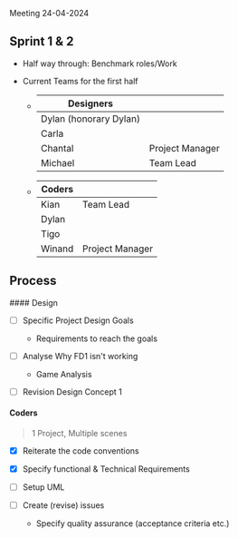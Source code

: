 Meeting 24-04-2024

## Sprint 1 & 2

- Half way through: Benchmark roles/Work
  
- Current Teams for the first half
  
  - | Designers |     |
    | --- | --- |
    | Dylan (honorary Dylan) |     |
    | Carla |     |
    | Chantal | Project Manager |
    | Michael | Team Lead |
    
  - | Coders |     |
    | --- | --- |
    | Kian | Team Lead |
    | Dylan |     |
    | Tigo |     |
    | Winand | Project Manager |
    

## Process

#### Design

- [ ] Specific Project Design Goals
  
  - Requirements to reach the goals
    
- [ ] Analyse Why FD1 isn't working
  
  - Game Analysis
    
- [ ] Revision Design Concept 1
  

#### Coders

> 1 Project, Multiple scenes

- [x] Reiterate the code conventions
  
- [x] Specify functional & Technical Requirements
  
- [ ] Setup UML
  
- [ ] Create (revise) issues
  
  - Specify quality assurance (acceptance criteria etc.)
